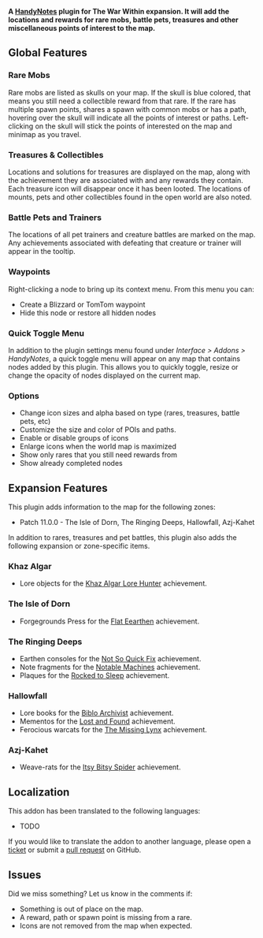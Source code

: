**A [HandyNotes](https://www.curseforge.com/wow/addons/handynotes) plugin for The War Within expansion. It will add the locations and rewards for rare mobs, battle pets, treasures and other miscellaneous points of interest to the map.**

## Global Features

### Rare Mobs

Rare mobs are listed as skulls on your map. If the skull is blue colored, that means you still need a collectible reward from that rare. If the rare has multiple spawn points, shares a spawn with common mobs or has a path, hovering over the skull will indicate all the points of interest or paths. Left-clicking on the skull will stick the points of interested on the map and minimap as you travel.

### Treasures & Collectibles

Locations and solutions for treasures are displayed on the map, along with the achievement they are associated with and any rewards they contain. Each treasure icon will disappear once it has been looted. The locations of mounts, pets and other collectibles found in the open world are also noted.

### Battle Pets and Trainers

The locations of all pet trainers and creature battles are marked on the map. Any achievements associated with defeating that creature or trainer will appear in the tooltip.

### Waypoints

Right-clicking a node to bring up its context menu. From this menu you can:

* Create a Blizzard or TomTom waypoint
* Hide this node or restore all hidden nodes

### Quick Toggle Menu

In addition to the plugin settings menu found under *Interface > Addons > HandyNotes*, a quick toggle menu will appear on any map that contains nodes added by this plugin. This allows you to quickly toggle, resize or change the opacity of nodes displayed on the current map.

### Options

* Change icon sizes and alpha based on type (rares, treasures, battle pets, etc)
* Customize the size and color of POIs and paths.
* Enable or disable groups of icons
* Enlarge icons when the world map is maximized
* Show only rares that you still need rewards from
* Show already completed nodes

## Expansion Features

This plugin adds information to the map for the following zones:

* Patch 11.0.0 - The Isle of Dorn, The Ringing Deeps, Hallowfall, Azj-Kahet

In addition to rares, treasures and pet battles, this plugin also adds the following expansion or zone-specific items.

### Khaz Algar

* Lore objects for the [Khaz Algar Lore Hunter](https://www.wowhead.com/achievement=40762) achievement.

### The Isle of Dorn

* Forgegrounds Press for the [Flat Eearthen](https://www.wowhead.com/achievement=40606) achievement.

### The Ringing Deeps

* Earthen consoles for the [Not So Quick Fix](https://www.wowhead.com/achievement=40473) achievement.
* Note fragments for the [Notable Machines](https://www.wowhead.com/achievement=40628) achievement.
* Plaques for the [Rocked to Sleep](https://www.wowhead.com/achievement=40504) achievement.

### Hallowfall

* Lore books for the [Biblo Archivist](https://www.wowhead.com/achievement=40622) achievement.
* Mementos for the [Lost and Found](https://www.wowhead.com/achievement=40618) achievement.
* Ferocious warcats for the [The Missing Lynx](https://www.wowhead.com/achievement=40625) achievement.

### Azj-Kahet

* Weave-rats for the [Itsy Bitsy Spider](https://www.wowhead.com/achievement=40624) achievement.

## Localization

This addon has been translated to the following languages:

* TODO

If you would like to translate the addon to another language, please open a [ticket](https://github.com/zarillion/handynotes-plugins/issues) or submit a [pull request](https://github.com/zarillion/handynotes-plugins/pulls) on GitHub.

## Issues

Did we miss something? Let us know in the comments if:

* Something is out of place on the map.
* A reward, path or spawn point is missing from a rare.
* Icons are not removed from the map when expected.
